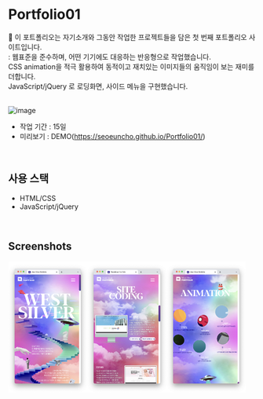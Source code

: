 # Portfolio01

🔮 이 포트폴리오는 자기소개와 그동안 작업한 프로젝트들을 담은 첫 번째 포트폴리오 사이트입니다.<br>
: 웹표준을 준수하며, 어떤 기기에도 대응하는 반응형으로 작업했습니다.<br>
CSS animation을 적극 활용하여 동적이고 재치있는 이미지들의 움직임이 보는 재미를 더합니다.<br>
JavaScript/jQuery 로 로딩화면, 사이드 메뉴을 구현했습니다.<br>
<br>

![image](https://github.com/SeoeunCho/Portfolio01/blob/main/assets/img/screenshot/portfolio_web01.png?raw=true)

- 작업 기간 : 15일
- 미리보기 : DEMO(https://seoeuncho.github.io/Portfolio01/)
<br>

## 사용 스택
- HTML/CSS
- JavaScript/jQuery
<br>


## Screenshots
<div style="display: flex;">
  <img src="https://github.com/SeoeunCho/Portfolio01/blob/main/assets/img/screenshot/portfolio_mobile01.png" alt="image" width="32%" height="auto">
  <img src="https://github.com/SeoeunCho/Portfolio01/blob/main/assets/img/screenshot/portfolio_mobile02.png" alt="image" width="32%" height="auto">
  <img src="https://github.com/SeoeunCho/Portfolio01/blob/main/assets/img/screenshot/portfolio_mobile03.png" alt="image" width="32%" height="auto">
</div>
